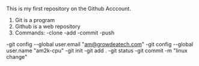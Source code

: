 This is my first repository on the Github Acccount.

1. Git is a program
2. Github is a web repository
3. Commands:
    -clone
    -add
    -commit
    -push
     
  -git config --global user.email "am@growdeatech.com"
  -git config --global user.name "am2k-cpu"
  -git init
  -git add .
  -git status
  -git commit -m "linux change"
